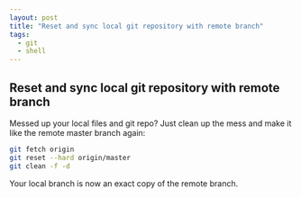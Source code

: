```yaml
---
layout: post
title: "Reset and sync local git repository with remote branch"
tags:
  - git
  - shell
---
```

## Reset and sync local git repository with remote branch

Messed up your local files and git repo?
Just clean up the mess and make it like the remote master branch again:

```bash
git fetch origin
git reset --hard origin/master
git clean -f -d
```

Your local branch is now an exact copy of the remote branch.
